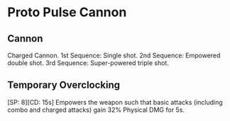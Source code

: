 # Proto Pulse Cannon

## Cannon

Charged Cannon.
1st Sequence: Single shot.
2nd Sequence: Empowered double shot.
3rd Sequence: Super-powered triple shot.

## Temporary Overclocking

[SP: 8][CD: 15s] Empowers the weapon such that basic attacks (including combo and charged attacks) gain 32% Physical DMG for 5s.